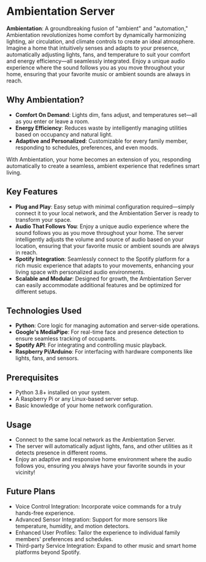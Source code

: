 # Ambientation Server

**Ambientation**: A groundbreaking fusion of "ambient" and "automation," Ambientation revolutionizes home comfort by dynamically harmonizing lighting, air circulation, and climate controls to create an ideal atmosphere. Imagine a home that intuitively senses and adapts to your presence, automatically adjusting lights, fans, and temperature to suit your comfort and energy efficiency—all seamlessly integrated. Enjoy a unique audio experience where the sound follows you as you move throughout your home, ensuring that your favorite music or ambient sounds are always in reach.

## Why Ambientation?

- **Comfort On Demand**: Lights dim, fans adjust, and temperatures set—all as you enter or leave a room.
- **Energy Efficiency**: Reduces waste by intelligently managing utilities based on occupancy and natural light.
- **Adaptive and Personalized**: Customizable for every family member, responding to schedules, preferences, and even moods.

With Ambientation, your home becomes an extension of you, responding automatically to create a seamless, ambient experience that redefines smart living.

## Key Features

- **Plug and Play**: Easy setup with minimal configuration required—simply connect it to your local network, and the Ambientation Server is ready to transform your space.
- **Audio That Follows You**: Enjoy a unique audio experience where the sound follows you as you move throughout your home. The server intelligently adjusts the volume and source of audio based on your location, ensuring that your favorite music or ambient sounds are always in reach.
- **Spotify Integration**: Seamlessly connect to the Spotify platform for a rich music experience that adapts to your movements, enhancing your living space with personalized audio environments.
- **Scalable and Modular**: Designed for growth, the Ambientation Server can easily accommodate additional features and be optimized for different setups.

## Technologies Used

- **Python**: Core logic for managing automation and server-side operations.
- **Google's MediaPipe**: For real-time face and presence detection to ensure seamless tracking of occupants.
- **Spotify API**: For integrating and controlling music playback.
- **Raspberry Pi/Arduino**: For interfacing with hardware components like lights, fans, and sensors.


## Prerequisites

- Python 3.8+ installed on your system.
- A Raspberry Pi or any Linux-based server setup.
- Basic knowledge of your home network configuration.

## Usage

- Connect to the same local network as the Ambientation Server.
- The server will automatically adjust lights, fans, and other utilities as it detects presence in different rooms.
- Enjoy an adaptive and responsive home environment where the audio follows you, ensuring you always have your favorite sounds in your vicinity!

## Future Plans
- Voice Control Integration: Incorporate voice commands for a truly hands-free experience.
- Advanced Sensor Integration: Support for more sensors like temperature, humidity, and motion detectors.
- Enhanced User Profiles: Tailor the experience to individual family members' preferences and schedules.
- Third-party Service Integration: Expand to other music and smart home platforms beyond Spotify.
